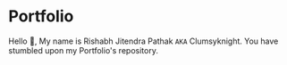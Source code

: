 # Portfolio

Hello :wave:, My name is Rishabh Jitendra Pathak `AKA` Clumsyknight. You have stumbled upon my Portfolio's repository.
